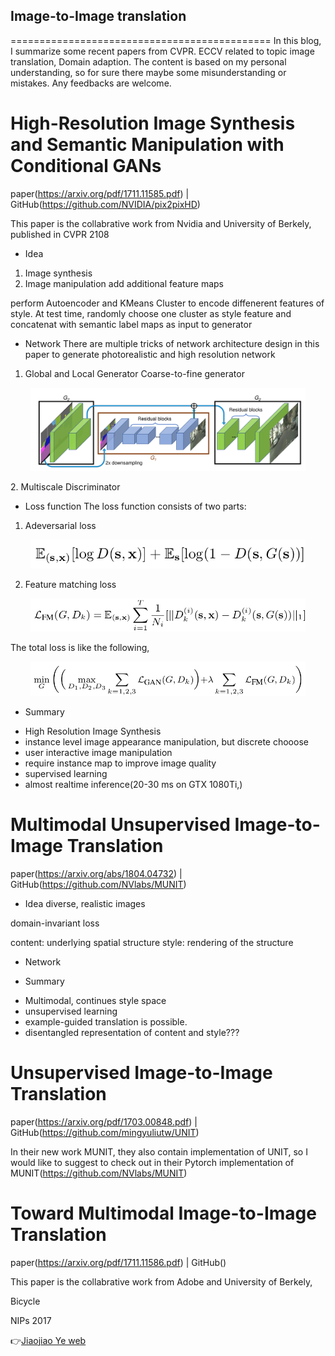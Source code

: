 ## Image-to-Image translation
=============================================
In this blog, I summarize some recent papers from CVPR. ECCV related to topic image translation, Domain adaption. The content is based on my personal understanding, so for sure there maybe some misunderstanding or mistakes. Any feedbacks are welcome.

 
# High-Resolution Image Synthesis and Semantic Manipulation with Conditional GANs
paper(https://arxiv.org/pdf/1711.11585.pdf) | GitHub(https://github.com/NVIDIA/pix2pixHD)

This paper is the collabrative work from Nvidia and University of Berkely, published in CVPR 2108

* Idea
1. Image synthesis
2. Image manipulation
add additional feature maps

perform Autoencoder and KMeans Cluster to encode diffenerent features of style. At test time, randomly choose one cluster as style feature and concatenat with semantic label maps as input to generator  

* Network
There are multiple tricks of network architecture design in this paper to generate photorealistic and high resolution network

1. Global and Local Generator Coarse-to-fine generator
 <p align='center'>    
	<img src='./imgs/gen.png' width='440'/>
<p/>
2. Multiscale Discriminator

* Loss function
The loss function consists of two parts:

1. Adeversarial loss
 <p align='center'>    
	<img src='./imgs/adversial_loss.png' width='440'/>
<p/>

2. Feature matching loss
 <p align='center'>    
	<img src='./imgs/fm_loss.png' width='440'/>
<p/>


The total loss is like the following,
 <p align='center'>    
	<img src='./imgs/total_loss.png' width='440'/>
<p/>



* Summary
 - High Resolution Image Synthesis
 - instance level image appearance manipulation, but discrete chooose
 - user interactive image manipulation 
 - require instance map to improve image quality
 - supervised learning
 - almost realtime inference(20-30 ms on GTX 1080Ti,)


# Multimodal Unsupervised Image-to-Image Translation

paper(https://arxiv.org/abs/1804.04732) | GitHub(https://github.com/NVlabs/MUNIT) 

* Idea
diverse, realistic images

domain-invariant loss

content: underlying spatial structure
style: rendering of the structure

* Network


* Summary
 - Multimodal, continues style space
 - unsupervised learning
 - example-guided translation is possible.
 - disentangled representation of content and style???


# Unsupervised Image-to-Image Translation 
paper(https://arxiv.org/pdf/1703.00848.pdf) | GitHub(https://github.com/mingyuliutw/UNIT)

In their new work MUNIT, they also contain implementation of UNIT, so I would like to suggest to check out in their Pytorch implementation of MUNIT(https://github.com/NVlabs/MUNIT)

# Toward Multimodal Image-to-Image Translation
paper(https://arxiv.org/pdf/1711.11586.pdf) | GitHub()


This paper is the collabrative work from Adobe and University of Berkely, 

Bicycle

NIPs 2017




👉[Jiaojiao Ye web](https://jiaojiaoye1994.github.io/jiaojiaoye.github.com/)
